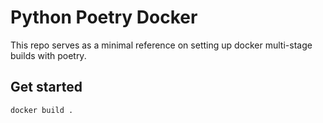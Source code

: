 # Python Poetry Docker

This repo serves as a minimal reference on setting up docker multi-stage builds with poetry.

## Get started

```
docker build .
```
